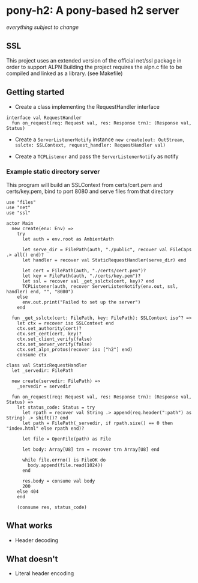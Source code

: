 # pony-h2: A pony-based h2 server

*everything subject to change*

## SSL

This project uses an extended version of the official net/ssl package in order to support ALPN
Building the project requires the alpn.c file to be compiled and linked as a library. (see Makefile)

## Getting started

- Create a class implementing the RequestHandler interface
```pony
interface val RequestHandler
  fun on_request(req: Request val, res: Response trn): (Response val, Status)
```

- Create a `ServerListenerNotify` instance
`new create(out: OutStream, sslctx: SSLContext, request_handler: RequestHandler val)`

- Create a `TCPListener` and pass the `ServerListenerNotify` as notify

### Example static directory server

This program will build an SSLContext from certs/cert.pem and certs/key.pem,
bind to port 8080 and serve files from that directory

```pony
use "files"
use "net"
use "ssl"

actor Main
  new create(env: Env) =>
    try
      let auth = env.root as AmbientAuth

      let serve_dir = FilePath(auth, "./public", recover val FileCaps .> all() end)?
      let handler = recover val StaticRequestHandler(serve_dir) end

      let cert = FilePath(auth, "./certs/cert.pem")?
      let key = FilePath(auth, "./certs/key.pem")?
      let ssl = recover val _get_sslctx(cert, key)? end
      TCPListener(auth, recover ServerListenNotify(env.out, ssl, handler) end, "", "8080")
    else
      env.out.print("Failed to set up the server")
    end
  
  fun _get_sslctx(cert: FilePath, key: FilePath): SSLContext iso^? =>
    let ctx = recover iso SSLContext end
    ctx.set_authority(cert)?
    ctx.set_cert(cert, key)?
    ctx.set_client_verify(false)
    ctx.set_server_verify(false)
    ctx.set_alpn_protos(recover iso ["h2"] end)
    consume ctx

class val StaticRequestHandler
  let _servedir: FilePath

  new create(servedir: FilePath) =>
    _servedir = servedir
  
  fun on_request(req: Request val, res: Response trn): (Response val, Status) =>
    let status_code: Status = try
      let rpath = recover val String .> append(req.header(":path") as String) .> shift()? end
      let path = FilePath(_servedir, if rpath.size() == 0 then "index.html" else rpath end)?

      let file = OpenFile(path) as File

      let body: Array[U8] trn = recover trn Array[U8] end

      while file.errno() is FileOK do
        body.append(file.read(1024))
      end

      res.body = consume val body
      200
    else 404
    end

    (consume res, status_code)
```

## What works

- Header decoding

## What doesn't

- Literal header encoding